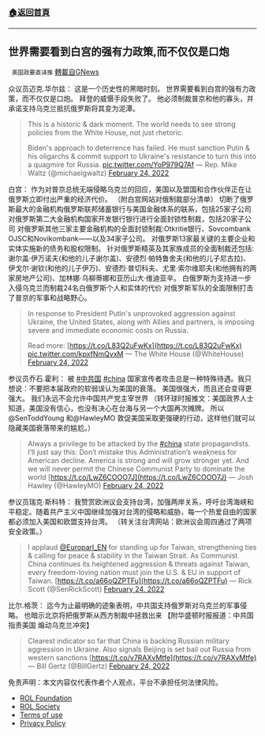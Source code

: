 ###  [:house:返回首頁](https://github.com/ourhimalayas/txt)
---


## 世界需要看到白宫的强有力政策,而不仅仅是口炮
` 美国政要直译推` [轉載自GNews](https://gnews.org/zh-hans/2061609/)

众议员迈克.华尔兹： 这是一个历史性的黑暗时刻。 世界需要看到白宫的强有力政策，而不仅仅是口炮。 拜登的威慑手段失败了。 他必须制裁普京和他的寡头，并承诺支持乌克兰抵抗俄罗斯将其变为泥潭。



> This is a historic & dark moment. The world needs to see strong policies from the White House, not just rhetoric.
> 
> Biden's approach to deterrence has failed. He must sanction Putin & his oligarchs & commit support to Ukraine's resistance to turn this into a quagmire for Russia. [pic.twitter.com/YoP979Q7Af](https://t.co/YoP979Q7Af)
> — Rep. Mike Waltz (@michaelgwaltz) [February 24, 2022](https://twitter.com/michaelgwaltz/status/1496897460530077698?ref_src=twsrc%5Etfw)



白宫： 作为对普京总统无端侵略乌克兰的回应，美国以及盟国和合作伙伴正在让俄罗斯立即付出严重的经济代价。 （附白宫网站对俄制裁部分清单） 切断了俄罗斯最大的金融机构俄罗斯联邦储蓄银行与美国金融体系的联系，包括25家子公司 对俄罗斯第二大金融机构国家开发银行银行进行全面封锁性制裁，包括20家子公司 对俄罗斯其他三家主要金融机构的全面封锁制裁:Otkritie银行、Sovcombank OJSC和Novikombank——以及34家子公司。 对俄罗斯13家最关键的主要企业和实体实施新的债务和股权限制。 针对俄罗斯精英及其家族成员的全面制裁还包括:谢尔盖·伊万诺夫(和他的儿子谢尔盖)、安德烈·帕特鲁舍夫(和他的儿子尼古拉)、伊戈尔·谢钦(和他的儿子伊万)、安德烈·普切科夫、尤里·索尔维耶夫(和他拥有的两家房地产公司)、加林娜·乌柳蒂娜和亚历山大·维迪亚辛。 白俄罗斯为支持进一步入侵乌克兰而制裁24名白俄罗斯个人和实体的代价 对俄罗斯军队的全面限制打击了普京的军事和战略野心。



> In response to President Putin's unprovoked aggression against Ukraine, the United States, along with Allies and partners, is imposing severe and immediate economic costs on Russia.
>  
> Read more: [https://t.co/L83Q2uFwKx](https://t.co/L83Q2uFwKx) [pic.twitter.com/kpxfNmQvxM](https://t.co/kpxfNmQvxM)
> — The White House (@WhiteHouse) [February 24, 2022](https://twitter.com/WhiteHouse/status/1496932207088259076?ref_src=twsrc%5Etfw)



参议员乔石.霍利： 被 [#中共国](https://gettr.com/hashtag/%23%E4%B8%AD%E5%85%B1%E5%9B%BD) [#china](https://gettr.com/hashtag/%23china) 国家宣传者攻击总是一种特殊待遇。我只想说：不要把本届政府的软弱误认为美国的衰落。 美国很强大，而且还会变得更强大。 我们永远不会允许中国共产党主宰世界 （转环球时报推文：美国政界人士知道，美国没有信心，也没有决心在台海与另一个大国再次摊牌。 所以@SenToddYoung 和@HawleyMO 敦促美国采取更强硬的行动，这样他们就可以隐藏美国衰落带来的尴尬。）



> Always a privilege to be attacked by the [#china](https://twitter.com/hashtag/china?src=hash&amp;ref_src=twsrc%5Etfw) state propagandists. I’ll just say this: Don’t mistake this Administration’s weakness for American decline. America is strong and will grow stronger yet. And we will never permit the Chinese Communist Party to dominate the world [https://t.co/LwZ6COOO7J](https://t.co/LwZ6COOO7J)
> — Josh Hawley (@HawleyMO) [February 24, 2022](https://twitter.com/HawleyMO/status/1496891513502318592?ref_src=twsrc%5Etfw)



参议员瑞克·斯科特： 我赞赏欧洲议会支持台湾，加强两岸关系，呼吁台湾海峡和平稳定。随着共产主义中国继续加强对台湾的侵略和威胁，每一个热爱自由的国家都必须加入美国和欧盟支持台湾。 （转关注台湾网站：欧洲议会周四通过了两项安全政策。）



> I applaud [@Europarl\_EN](https://twitter.com/Europarl_EN?ref_src=twsrc%5Etfw) for standing up for Taiwan, strengthening ties & calling for peace & stability in the Taiwan Strait. As Communist China continues its heightened aggression & threats against Taiwan, every freedom-loving nation must join the U.S. & EU in support of Taiwan. [https://t.co/a66oQZPTFu](https://t.co/a66oQZPTFu)
> — Rick Scott (@SenRickScott) [February 24, 2022](https://twitter.com/SenRickScott/status/1496935767083528205?ref_src=twsrc%5Etfw)



比尔.格茨： 迄今为止最明确的迹象表明，中共国支持俄罗斯对乌克兰的军事侵略。 也暗示北京将把俄罗斯从西方制裁中拯救出来 【附华盛顿时报报道：中共国指责美国 煽动乌克兰冲突】



> Clearest indicator so far that China is backing Russian military aggression in Ukraine. Also signals Beijing is set bail out Russia from western sanctions [https://t.co/v7RAXvMtfe](https://t.co/v7RAXvMtfe)
> — Bill Gertz (@BillGertz) [February 24, 2022](https://twitter.com/BillGertz/status/1496996365041168398?ref_src=twsrc%5Etfw)



 

免责声明：本文内容仅代表作者个人观点，平台不承担任何法律风险。

- [ROL Foundation](https://rolfoundation.org/)
- [ROL Society](https://rolsociety.org/)
- [Terms of use](https://gnews.org/terms-of-use-3/)
- [Privacy Policy](https://gnews.org/privacy-policy/)
